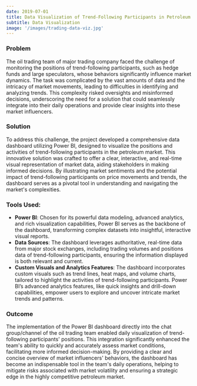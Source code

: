 ```yaml
---
date: 2019-07-01
title: Data Visualization of Trend-Following Participants in Petroleum Market
subtitle: Data Visualization
image: '/images/trading-data-viz.jpg'
---
```


### Problem
The oil trading team of major trading company faced the challenge of monitoring the positions of trend-following participants, such as hedge funds and large speculators, whose behaviors significantly influence market dynamics. The task was complicated by the vast amounts of data and the intricacy of market movements, leading to difficulties in identifying and analyzing trends. This complexity risked oversights and misinformed decisions, underscoring the need for a solution that could seamlessly integrate into their daily operations and provide clear insights into these market influencers.

### Solution
To address this challenge, the project developed a comprehensive data dashboard utilizing Power BI, designed to visualize the positions and activities of trend-following participants in the petroleum market. This innovative solution was crafted to offer a clear, interactive, and real-time visual representation of market data, aiding stakeholders in making informed decisions. By illustrating market sentiments and the potential impact of trend-following participants on price movements and trends, the dashboard serves as a pivotal tool in understanding and navigating the market's complexities.

### Tools Used:
- **Power BI**: Chosen for its powerful data modeling, advanced analytics, and rich visualization capabilities, Power BI serves as the backbone of the dashboard, transforming complex datasets into insightful, interactive visual reports.
- **Data Sources**: The dashboard leverages authoritative, real-time data from major stock exchanges, including trading volumes and positions data of trend-following participants, ensuring the information displayed is both relevant and current.
- **Custom Visuals and Analytics Features**: The dashboard incorporates custom visuals such as trend lines, heat maps, and volume charts, tailored to highlight the activities of trend-following participants. Power BI’s advanced analytics features, like quick insights and drill-down capabilities, empower users to explore and uncover intricate market trends and patterns.

### Outcome
The implementation of the Power BI dashboard directly into the chat group/channel of the oil trading team enabled daily visualization of trend-following participants' positions. This integration significantly enhanced the team's ability to quickly and accurately assess market conditions, facilitating more informed decision-making. By providing a clear and concise overview of market influencers' behaviors, the dashboard has become an indispensable tool in the team's daily operations, helping to mitigate risks associated with market volatility and ensuring a strategic edge in the highly competitive petroleum market.